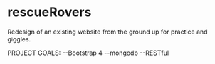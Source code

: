 # rescueRovers
Redesign of an existing website from the ground up for practice and giggles.

PROJECT GOALS:
--Bootstrap 4
--mongodb
--RESTful